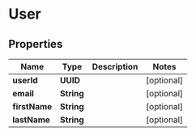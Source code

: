 

# User

## Properties

Name | Type | Description | Notes
------------ | ------------- | ------------- | -------------
**userId** | **UUID** |  |  [optional]
**email** | **String** |  |  [optional]
**firstName** | **String** |  |  [optional]
**lastName** | **String** |  |  [optional]




